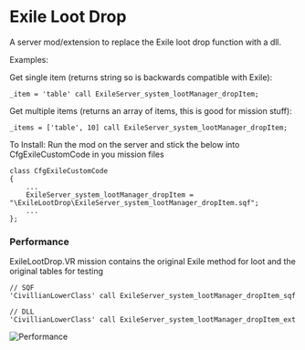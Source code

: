# Exile Loot Drop

A server mod/extension to replace the Exile loot drop function with a dll.

Examples:

Get single item (returns string so is backwards compatible with Exile): 
```
_item = 'table' call ExileServer_system_lootManager_dropItem;
```

Get multiple items (returns an array of items, this is good for mission stuff):
```
_items = ['table', 10] call ExileServer_system_lootManager_dropItem;
```

To Install:
Run the mod on the server and stick the below into CfgExileCustomCode in you mission files
```
class CfgExileCustomCode
{
	...
	ExileServer_system_lootManager_dropItem = "\ExileLootDrop\ExileServer_system_lootManager_dropItem.sqf";
	...
};
```

### Performance

ExileLootDrop.VR mission contains the original Exile method for loot and the original tables for testing
```
// SQF
'CivillianLowerClass' call ExileServer_system_lootManager_dropItem_sqf

// DLL
'CivillianLowerClass' call ExileServer_system_lootManager_dropItem_ext
```

![Performance](https://dl.dropboxusercontent.com/s/wpk6m54pivmk04g/9964d7ad-7f4f-46bf-b5c5-5c64b696f8c3.png)